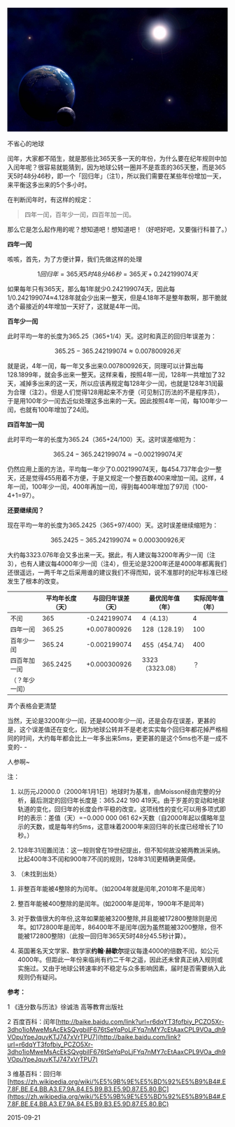
![](assets/闰年/20150921.jpg)

不省心的地球

闰年，大家都不陌生，就是那些比365天多一天的年份，为什么要在纪年规则中加入闰年呢？很容易就能猜到，因为地球公转一圈并不是乖乖的365天整，而是365天5时48分46秒，即一个「回归年」（注1），所以我们需要在某些年份增加一天，来平衡这多出来的5个多小时。

在判断闰年时，有这样的规定：

> 四年一闰，百年少一闰，四百年加一闰。

那么它是怎么起作用的呢？想知道吧！想知道吧！（好吧好吧，又要强行科普了。）

**四年一闰**

咳咳，首先，为了方便计算，我们先做这样的处理

$$1回归年 = 365天5时48分46秒 = 365天+0.242199074天$$

如果每年只有365天，那么每1年就少0.242199074天，因此每1/0.242199074≈4.128年就会少出来一整天，但是4.18年不是整年数啊，那干脆就选个最接近的4年增加一天好了，这就是4年一闰。

**百年少一闰**

此时平均一年的长度为365.25（365+1/4）天。这时和真正的回归年误差为：

$$365.25-365.242199074≈0.007800926天$$

就是说，4年一闰，每一年又多出来0.007800926天，同理可以计算出每128.1899年，就会多出来一整天。这样来看，按照4年一闰，128年一共增加了32天，减掉多出来的这一天，所以应该再规定每128年少一闰，也就是128年31闰最为合理（注2）。但是人们觉得128用起来不方便（可见制订历法的不是程序员），于是用100年少一闰去近似处理这多出来的一天。因此按照4年一闰，每100年少一闰，也就有100年增加了24闰。

**四百年加一闰**

此时平均一年的长度为365.24（365+24/100）天。这时误差缩短为：

$$365.24-365.242199074≈-0.002199074天$$

仍然应用上面的方法，平均每一年少了0.002199074天，每454.737年会少一整天，还是觉得455用着不方便，于是又规定一个整百数400来增加一闰。这样，4年一闰，100年少一闰，400年再加一闰，得到每400年增加了97闰（100-4+1=97）。

**还要继续闰？**

现在平均一年的长度为365.2425（365+97/400）天。这时误差继续缩短为：

$$365.2425-365.242199074≈0.000300926天$$

大约每3323.076年会又多出来一天。据此，有人建议每3200年再少一闰（注3），也有人建议每4000年少一闰（注4），但无论是3200年还是4000年都离我们还很遥远，一两千年之后采用谁的建议我们不得而知，说不准那时的纪年标准已经发生了根本的改变。


|         | 平均年长度（天） | 与回归年误差（天）    | 最优闰年值（年）      | 实际闰年值（年） |
| ------- | -------- | ------------ | ------------- | -------- |
| 不闰      | 365      | -0.242199074 | 4（4.13）       | 4        |
| 四年一闰    | 365.25   | +0.007800926 | 128（128.19）   | 100      |
| 百年少一闰   | 365.24   | -0.002199074 | 455（454.74）   | 400      |
| 四百年加一闰  | 365.2425 | +0.000300926 | 3323（3323.08） | ？        |
| （？年少一闰） |          |              |               |          |

弄个表格会更清楚

当然，无论是3200年少一闰，还是4000年少一闰，还是会存在误差，更甚的是，这个误差值还在变化，因为地球公转并不是老老实实每个回归年都花掉严格相同的时间，大约每年都会比上一年多出来5ms，更更甚的是这个5ms也不是一成不变的- -

人参啊~

注：

1. 以历元J2000.0（2000年1月1日）地球时为基准，由Moisson经由完整的分析，最后测定的回归年长度是：365.242 190 419天。由于岁差的变动和地球轨道的变化，回归年的长度会作平稳的改变。这项线性的变化可以用多项式即时的表示：差值（天）=−0.000 000 061 62×天数（自2000年起以儒略年显示的天数，或是每年约5ms，这意味着2000年来回归年的长度已经增长了10秒。）

2. 128年31闰置闰法：这一规则曾在19世纪提出，但不知何故没被两教派采纳。比起400年3不闰和900年7不闰的规则，128年31闰更精确更简便。

3. （未找到出处）

1) 非整百年能被4整除的为闰年。（如2004年就是闰年,2010年不是闰年）

2) 整百年能被400整除的是闰年。(如2000年是闰年，1900年不是闰年)

3) 对于数值很大的年份,这年如果能被3200整除,并且能被172800整除则是闰年。如172800年是闰年，86400年不是闰年(因为虽然能被3200整除，但不能被172800整除)（此按一回归年365天5时48分45.5秒计算）。

4. 英国著名天文学家、数学家**约翰·赫歇尔**提议每逢4000的倍数不闰，如公元4000年。但距此一年份来临尚有约二千年之遥，因此还未曾真正纳入规则或实施过。又由于地球公转速率的不稳定与众多影响因素，届时是否需要纳入此规则仍有疑问。

**参考：**

1 《连分数与历法》徐诚浩 高等教育出版社

2 百度百科：闰年[http://baike.baidu.com/link?url=r6dqYT3fofbiy_PCZO5Xr-3dho1ioMweMsAcEkSQvgbiIF676tSeYqPoLjFYq7nMY7cEtAaxCPL9VOa_dh9VOpuYpeJquvKTJ747xVrTPU7](http://baike.baidu.com/link?url=r6dqYT3fofbiy_PCZO5Xr-3dho1ioMweMsAcEkSQvgbiIF676tSeYqPoLjFYq7nMY7cEtAaxCPL9VOa_dh9VOpuYpeJquvKTJ747xVrTPU7)

3 维基百科：回归年[https://zh.wikipedia.org/wiki/%E5%9B%9E%E5%BD%92%E5%B9%B4#.E7.8F.BE.E4.BB.A3.E7.9A.84.E5.B9.B3.E5.9D.87.E5.80.BC](https://zh.wikipedia.org/wiki/%E5%9B%9E%E5%BD%92%E5%B9%B4#.E7.8F.BE.E4.BB.A3.E7.9A.84.E5.B9.B3.E5.9D.87.E5.80.BC)

2015-09-21
